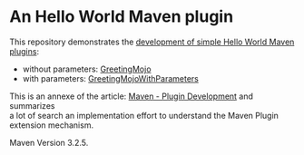 # An Hello World Maven plugin

This repository demonstrates the [development of simple Hello World Maven plugins](https://maven.apache.org/plugin-developers/index.html):

  * without parameters: [GreetingMojo](src/main/java/sample/plugin/GreetingMojo.java)
  * with parameters: [GreetingMojoWithParameters](src/main/java/sample/plugin/GreetingMojoWithParameters.java)
  
  
This is an annexe of the article: [Maven - Plugin Development](http://gerardnico.com/wiki/maven/plugin_dev) and summarizes  
a lot of search an implementation effort to understand the Maven Plugin extension mechanism.

Maven Version 3.2.5.
